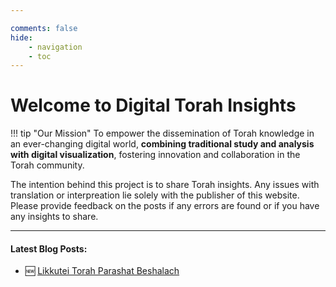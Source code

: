 ```yaml
---

comments: false 
hide: 
    - navigation
    - toc
---
```


# Welcome to **Digital Torah Insights**

!!! tip "Our Mission"
    To empower the dissemination of Torah knowledge in an ever-changing digital world, **combining traditional study and analysis with digital visualization**, fostering innovation and collaboration in the Torah community.

The intention behind this project is to share Torah insights. Any issues with translation or interpreation lie solely with the publisher of this website. Please provide feedback on the posts if any errors are found or if you have any insights to share.
___

#### Latest Blog Posts:  
- :new: [Likkutei Torah Parashat Beshalach](blog/posts/likutei-torah1.md)  







